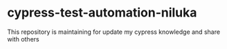 # cypress-test-automation-niluka
This repository is maintaining for update my cypress knowledge and share with others
